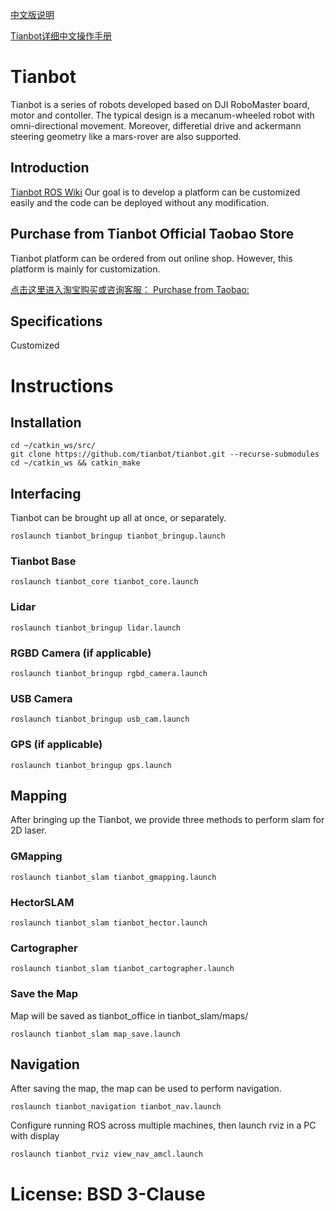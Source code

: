 [中文版说明](https://github.com/tianbot/tianbot/blob/master/README_CN.md)  

[Tianbot详细中文操作手册](http://doc.tianbot.com/tianbot_omni)  

# Tianbot
Tianbot is a series of robots developed based on DJI RoboMaster board, motor and contoller. The typical design is a mecanum-wheeled robot with omni-directional movement. Moreover, differetial drive and ackermann steering geometry like a mars-rover are also supported.   

## Introduction
[Tianbot ROS Wiki](https://wiki.ros.org/tianbot)
Our goal is to develop a platform can be customized easily and the code can be deployed without any modification.

## Purchase from Tianbot Official Taobao Store

Tianbot platform can be ordered from out online shop. However, this platform is mainly for customization.
 
[点击这里进入淘宝购买或咨询客服： Purchase from Taobao:](https://item.taobao.com/item.htm?id=615976514264)  


## Specifications 

Customized

# Instructions
## Installation

```
cd ~/catkin_ws/src/
git clone https://github.com/tianbot/tianbot.git --recurse-submodules
cd ~/catkin_ws && catkin_make
```

## Interfacing
Tianbot can be brought up all at once, or separately.
```
roslaunch tianbot_bringup tianbot_bringup.launch
```
### Tianbot Base
```
roslaunch tianbot_core tianbot_core.launch
```

### Lidar
```
roslaunch tianbot_bringup lidar.launch
```

### RGBD Camera (if applicable)
```
roslaunch tianbot_bringup rgbd_camera.launch
```

### USB Camera
```
roslaunch tianbot_bringup usb_cam.launch
```

### GPS (if applicable)
```
roslaunch tianbot_bringup gps.launch
```

## Mapping
After bringing up the Tianbot, we provide three methods to perform slam for 2D laser.

### GMapping
```
roslaunch tianbot_slam tianbot_gmapping.launch
```
### HectorSLAM
```
roslaunch tianbot_slam tianbot_hector.launch
```
### Cartographer
```
roslaunch tianbot_slam tianbot_cartographer.launch
```
### Save the Map
Map will be saved as tianbot_office in tianbot_slam/maps/
```
roslaunch tianbot_slam map_save.launch
```

## Navigation
After saving the map, the map can be used to perform navigation.
```
roslaunch tianbot_navigation tianbot_nav.launch
```
Configure running ROS across multiple machines, then launch rviz in a PC with display
```
roslaunch tianbot_rviz view_nav_amcl.launch
```

# License: BSD 3-Clause

